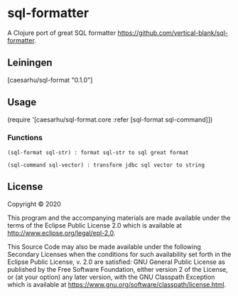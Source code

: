 # sql-formatter

A Clojure port of great SQL formatter https://github.com/vertical-blank/sql-formatter.


## Leiningen
[caesarhu/sql-format "0.1.0"]

## Usage

(require '[caesarhu/sql-format.core :refer [sql-format sql-command]])

### Functions

`(sql-format sql-str) : format sql-str to sql great format`

`(sql-command sql-vector) : transform jdbc sql vector to string`

## License

Copyright © 2020

This program and the accompanying materials are made available under the
terms of the Eclipse Public License 2.0 which is available at
http://www.eclipse.org/legal/epl-2.0.

This Source Code may also be made available under the following Secondary
Licenses when the conditions for such availability set forth in the Eclipse
Public License, v. 2.0 are satisfied: GNU General Public License as published by
the Free Software Foundation, either version 2 of the License, or (at your
option) any later version, with the GNU Classpath Exception which is available
at https://www.gnu.org/software/classpath/license.html.

